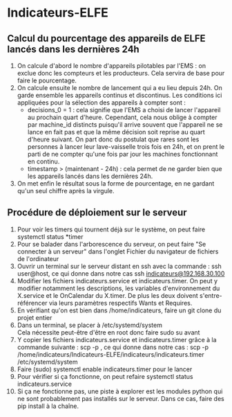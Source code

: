 # Indicateurs-ELFE

## Calcul du pourcentage des appareils de ELFE lancés dans les dernières 24h

1. On calcule d'abord le nombre d'appareils pilotables par l'EMS : on exclue donc les compteurs et les producteurs. Cela servira de base pour faire le pourcentage.
2. On calcule ensuite le nombre de lancement qui a eu lieu depuis 24h. On garde ensemble les appareils continus et discontinus. Les conditions ici appliquées pour la sélection des appareils à compter sont :
    - decisions_0 = 1 : cela signifie que l'EMS a choisi de lancer l'appareil au prochain quart d'heure. Cependant, cela nous oblige à compter par machine_id distincts puisqu'il arrive souvent que l'appareil ne se lance en fait pas et que la même décision soit reprise au quart d'heure suivant. On part donc du postulat que rares sont les personnes à lancer leur lave-vaisselle trois fois en 24h, et on prent le parti de ne compter qu'une fois par jour les machines fonctionnant en continu.
    - timestamp > (maintenant - 24h) : cela permet de ne garder bien que les appareils lancés dans les dernières 24h.
3. On met enfin le résultat sous la forme de pourcentage, en ne gardant qu'un seul chiffre après la virgule.

## Procédure de déploiement sur le serveur

1. Pour voir les timers qui tournent déjà sur le système, on peut faire systemctl status *timer
2. Pour se balader dans l'arborescence du serveur, on peut faire "Se connecter à un serveur" dans l'onglet Fichier du navigateur de fichiers de l'ordinateur
3. Ouvrir un terminal sur le serveur distant en ssh avec la commande : ssh user@host, ce qui donne dans notre cas ssh indicateurs@192.168.30.100
4. Modifier les fichiers indicateurs.service et indicateurs.timer. On peut y modifier notamment les descriptions, les variables d'environnement du X.service et le OnCalendar du X.timer. De plus les deux doivent s'entre-référencer via leurs paramètres respectifs Wants et Requires.
5. En vérifiant qu'on est bien dans /home/indicateurs, faire un git clone du projet entier
6. Dans un terminal, se placer à /etc/systemd/system\
Cela nécessite peut-être d'être en root donc faire sudo su avant
7. Y copier les fichiers indicateurs.service et indicateurs.timer grâce à la commande suivante : scp -p <chemin source> <chemin destination>, ce qui donne dans notre cas : scp -p /home/indicateurs/Indicateurs-ELFE/indicateurs/indicateurs.timer /etc/systemd/system
8. Faire (sudo) systemctl enable indicateurs.timer pour le lancer
9. Pour vérifier si ça fonctionne, on peut refaire systemctl status indicateurs.service
10. Si ça ne fonctionne pas, une piste à explorer est les modules python qui ne sont probablement pas installés sur le serveur. Dans ce cas, faire des pip install à la chaîne.